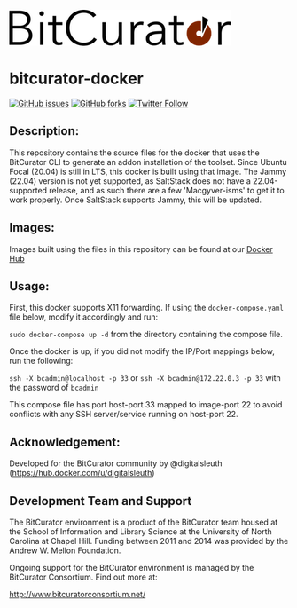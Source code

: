 ![Logo](https://github.com/BitCurator/bitcurator.github.io/blob/main/logos/BitCurator-Basic-400px.png)

# bitcurator-docker

[![GitHub issues](https://img.shields.io/github/issues/bitcurator/bitcurator-docker.svg)](https://github.com/bitcurator/bitcurator-docker/issues)
[![GitHub forks](https://img.shields.io/github/forks/bitcurator/bitcurator-docker.svg)](https://github.com/bitcurator/bitcurator-docker/network)
[![Twitter Follow](https://img.shields.io/twitter/follow/bitcurator.svg?style=social&label=Follow)](https://twitter.com/bitcurator)

## Description:

This repository contains the source files for the docker that uses the BitCurator CLI to generate an addon installation of the toolset. Since Ubuntu Focal (20.04) is still in LTS, this docker is built using that image. The Jammy (22.04) version is not yet supported, as SaltStack does not have a 22.04-supported release, and as such there are a few 'Macgyver-isms' to get it to work properly. Once SaltStack supports Jammy, this will be updated.

## Images:

Images built using the files in this repository can be found at our [Docker Hub](https://hub.docker.com/r/bitcurator/bitcurator)

## Usage:

First, this docker supports X11 forwarding. If using the ```docker-compose.yaml``` file below, modify it accordingly and run:

```sudo docker-compose up -d``` from the directory containing the compose file.

Once the docker is up, if you did not modify the IP/Port mappings below, run the following:

```ssh -X bcadmin@localhost -p 33``` or ```ssh -X bcadmin@172.22.0.3 -p 33``` with the password of ```bcadmin```

This compose file has port host-port 33 mapped to image-port 22 to avoid conflicts with any SSH server/service running on host-port 22.

## Acknowledgement:

Developed for the BitCurator community by @digitalsleuth (https://hub.docker.com/u/digitalsleuth)

## Development Team and Support

The BitCurator environment is a product of the BitCurator team housed at the School of Information and Library Science at the University of North Carolina at Chapel Hill. Funding between 2011 and 2014 was provided by the Andrew W. Mellon Foundation.

Ongoing support for the BitCurator environment is managed by the BitCurator Consortium. Find out more at:

http://www.bitcuratorconsortium.net/

